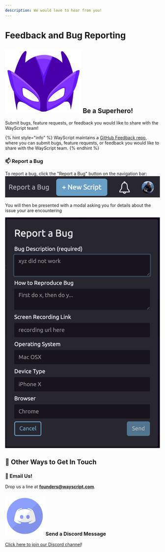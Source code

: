 ```yaml
---
description: We would love to hear from you!
---
```


# Feedback and Bug Reporting

## ![](../.gitbook/assets/super%20%281%29.png) Be a Superhero!

Submit bugs, feature requests, or feedback you would like to share with the WayScript team!

{% hint style="info" %}
WayScript maintains a [GitHub Feedback repo](https://github.com/wayscript/feedback), where you can submit bugs, feature requests, or feedback you would like to share with the WayScript team.
{% endhint %}

### 📫 Report a Bug

To report a bug, click the "Report a Bug" button on the navigation bar:  
![](../.gitbook/assets/screen-shot-2020-06-25-at-1.52.08-pm.png)

You will then be presented with a modal asking you for details about the issue your are encountering

![Report a Bug Modal](../.gitbook/assets/screen-shot-2020-06-25-at-1.53.20-pm.png)

## 💬 Other Ways to Get In Touch

### 📧 Email Us!

Drop us a line at **founders@wayscript.com**_._

### ![](../.gitbook/assets/discord%20%281%29%20%282%29%20%282%29%20%282%29%20%282%29.png) Send a Discord Message

[Click here to join our Discord channel](https://discord.gg/hRkE7PP)!

